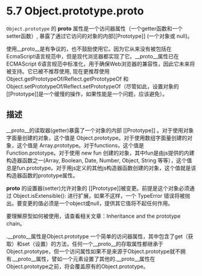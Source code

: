 # 5.7 Object.prototype.__proto__

`Object.prototype` 的 __proto__  属性是一个访问器属性（一个getter函数和一个setter函数）, 暴露了通过它访问的对象的内部[[Prototype]] (一个对象或 null)。

使用__proto__是有争议的，也不鼓励使用它。因为它从来没有被包括在EcmaScript语言规范中，但是现代浏览器都实现了它。__proto__属性已在ECMAScript 6语言规范中标准化，用于确保Web浏览器的兼容性，因此它未来将被支持。它已被不推荐使用, 现在更推荐使用Object.getPrototypeOf/Reflect.getPrototypeOf 和Object.setPrototypeOf/Reflect.setPrototypeOf（尽管如此，设置对象的[[Prototype]]是一个缓慢的操作，如果性能是一个问题，应该避免）。

## 描述

__proto__的读取器(getter)暴露了一个对象的内部 [[Prototype]] 。对于使用对象字面量创建的对象，这个值是 Object.prototype。对于使用数组字面量创建的对象，这个值是 Array.prototype。对于functions，这个值是Function.prototype。对于使用 new fun 创建的对象，其中fun是由js提供的内建构造器函数之一(Array, Boolean, Date, Number, Object, String 等等），这个值总是fun.prototype。对于用js定义的其他js构造器函数创建的对象，这个值就是该构造器函数的prototype属性。

__proto__ 的设置器(setter)允许对象的 [[Prototype]]被变更。前提是这个对象必须通过 Object.isExtensible(): 进行扩展，如果不这样，一个 TypeError 错误将被抛出。要变更的值必须是一个object或null，提供其它值将不起任何作用。

要理解原型如何被使用，请查看相关文章：Inheritance and the prototype chain。

.__proto__属性是Object.prototype 一个简单的访问器属性，其中包含了get（获取）和set（设置）的方法，任何一个__proto__的存取属性都继承于Object.prototype，但一个访问属性如果不是来源于Object.prototype就不拥有.__proto__属性，譬如一个元素设置了其他的.__proto__属性在Object.prototype之前，将会覆盖原有的Object.prototype。

